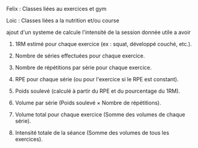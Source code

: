 Felix : Classes liées au exercices et gym

Loic : Classes liées a la nutrition et/ou course

ajout d'un systeme de calcule l'intensité de la session
donnée utile a avoir 
1. 1RM estimé pour chaque exercice (ex : squat, développé couché, etc.).

2. Nombre de séries effectuées pour chaque exercice.

3. Nombre de répétitions par série pour chaque exercice.

4. RPE pour chaque série (ou pour l'exercice si le RPE est constant).

5. Poids soulevé (calculé à partir du RPE et du pourcentage du 1RM).

6. Volume par série (Poids soulevé × Nombre de répétitions).

7. Volume total pour chaque exercice (Somme des volumes de chaque série).

8. Intensité totale de la séance (Somme des volumes de tous les exercices).
